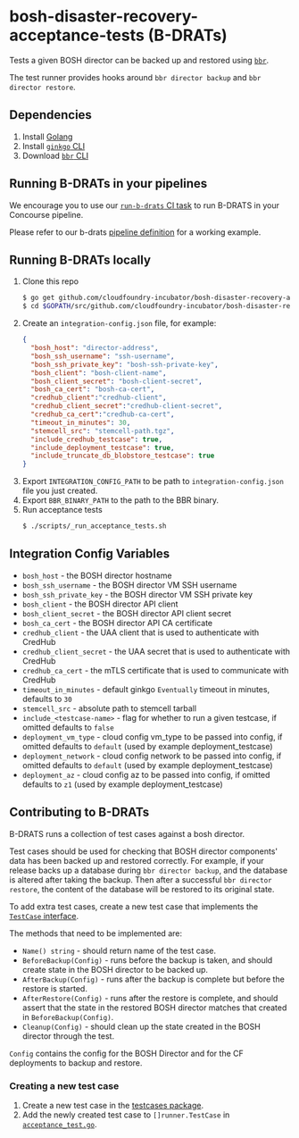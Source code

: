 # bosh-disaster-recovery-acceptance-tests (B-DRATs)

Tests a given BOSH director can be backed up and restored using [`bbr`](https://github.com/cloudfoundry-incubator/bosh-backup-and-restore).

The test runner provides hooks around `bbr director backup` and `bbr director restore`.

## Dependencies

1. Install [Golang](https://golang.org/doc/install)
1. Install [`ginkgo` CLI](https://github.com/onsi/ginkgo#set-me-up)
1. Download [`bbr` CLI](https://github.com/cloudfoundry-incubator/bosh-backup-and-restore/releases)

## Running B-DRATs in your pipelines

We encourage you to use our [`run-b-drats` CI task](https://github.com/cloudfoundry-incubator/bosh-disaster-recovery-acceptance-tests/tree/master/ci/run-b-drats) to run B-DRATS in your Concourse pipeline.

Please refer to our b-drats [pipeline definition](https://github.com/cloudfoundry-incubator/backup-and-restore-ci/blob/master/pipelines/b-drats/pipeline.yml) for a working example.

## Running B-DRATs locally

1. Clone this repo
    ```bash
    $ go get github.com/cloudfoundry-incubator/bosh-disaster-recovery-acceptance-tests
    $ cd $GOPATH/src/github.com/cloudfoundry-incubator/bosh-disaster-recovery-acceptance-tests
    ```
1. Create an `integration-config.json` file, for example:
    ```json
    {
      "bosh_host": "director-address",
      "bosh_ssh_username": "ssh-username",
      "bosh_ssh_private_key": "bosh-ssh-private-key",
      "bosh_client": "bosh-client-name",
      "bosh_client_secret": "bosh-client-secret",
      "bosh_ca_cert": "bosh-ca-cert",
      "credhub_client":"credhub-client",
      "credhub_client_secret":"credhub-client-secret",
      "credhub_ca_cert":"credhub-ca-cert",
      "timeout_in_minutes": 30,
      "stemcell_src": "stemcell-path.tgz",
      "include_credhub_testcase": true,
      "include_deployment_testcase": true,
      "include_truncate_db_blobstore_testcase": true
    }
    ```
1. Export `INTEGRATION_CONFIG_PATH` to be path to `integration-config.json` file you just created.
1. Export `BBR_BINARY_PATH` to the path to the BBR binary.
1. Run acceptance tests
    ```bash
    $ ./scripts/_run_acceptance_tests.sh
    ```

## Integration Config Variables

* `bosh_host` - the BOSH director hostname
* `bosh_ssh_username` - the BOSH director VM SSH username
* `bosh_ssh_private_key` - the BOSH director VM SSH private key
* `bosh_client` - the BOSH director API client
* `bosh_client_secret` - the BOSH director API client secret 
* `bosh_ca_cert` - the BOSH director API CA certificate
* `credhub_client` - the UAA client that is used to authenticate with CredHub
* `credhub_client_secret` - the UAA secret that is used to authenticate with CredHub
* `credhub_ca_cert` - the mTLS certificate that is used to communicate with CredHub
* `timeout_in_minutes` - default ginkgo `Eventually` timeout in minutes, defaults to `30`
* `stemcell_src` - absolute path to stemcell tarball
* `include_<testcase-name>` - flag for whether to run a given testcase, if omitted defaults to `false`
* `deployment_vm_type` - cloud config vm_type to be passed into config, if omitted defaults to `default` (used by example deployment_testcase)
* `deployment_network` - cloud config network to be passed into config, if omitted defaults to `default` (used by example deployment_testcase)
* `deployment_az` - cloud config az to be passed into config, if omitted defaults to `z1` (used by example deployment_testcase)

## Contributing to B-DRATs

B-DRATS runs a collection of test cases against a bosh director.

Test cases should be used for checking that BOSH director components' data has been backed up and restored correctly. For example, if your release backs up a database during `bbr director backup`, and the database is altered after taking the backup. Then after a successful `bbr director restore`, the content of the database will be restored to its original state.

To add extra test cases, create a new test case that implements the [`TestCase` interface](https://github.com/cloudfoundry-incubator/bosh-disaster-recovery-acceptance-tests/blob/master/runner/testcase.go).

The methods that need to be implemented are:
* `Name() string` - should return name of the test case.
* `BeforeBackup(Config)` - runs before the backup is taken, and should create state in the BOSH director to be backed up.
* `AfterBackup(Config)` - runs after the backup is complete but before the restore is started.
* `AfterRestore(Config)` - runs after the restore is complete, and should assert that the state in the restored BOSH director matches that created in `BeforeBackup(Config)`.
* `Cleanup(Config)` - should clean up the state created in the BOSH director through the test.

`Config` contains the config for the BOSH Director and for the CF deployments to backup and restore.

### Creating a new test case

1. Create a new test case in the [testcases package](https://github.com/cloudfoundry-incubator/bosh-disaster-recovery-acceptance-tests/tree/master/testcases).
1. Add the newly created test case to `[]runner.TestCase` in [`acceptance_test.go`](https://github.com/cloudfoundry-incubator/bosh-disaster-recovery-acceptance-tests/blob/master/acceptance/acceptance_test.go).

